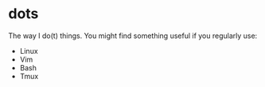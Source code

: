 dots
====

The way I do(t) things. You might find something useful if you regularly use:

* Linux
* Vim
* Bash
* Tmux
